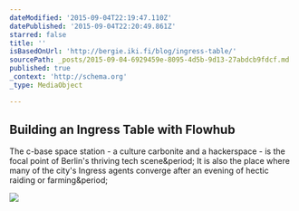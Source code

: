 ```yaml
---
dateModified: '2015-09-04T22:19:47.110Z'
datePublished: '2015-09-04T22:20:49.861Z'
starred: false
title: ''
isBasedOnUrl: 'http://bergie.iki.fi/blog/ingress-table/'
sourcePath: _posts/2015-09-04-6929459e-8095-4d5b-9d13-27abdcb9fdcf.md
published: true
_context: 'http://schema.org'
_type: MediaObject

---
```

<article style=""><h1>Building an Ingress Table with Flowhub</h1><p>The c-base space station - a culture carbonite and a hackerspace - is the focal point of Berlin's thriving tech scene&amp;period; It is also the place where many of the city's Ingress agents converge after an evening of hectic raiding or farming&amp;period;</p><img src="http://bergie.iki.fi/files/ingress-cbase-pacman.png" /></article>